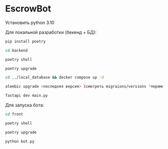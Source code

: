 # EscrowBot

Установить python 3.10

Для локальной разработки (бекенд + БД):
```bash
pip install poetry

cd backend

poetry shell

poetry upgrade

cd ../local_database && docker compose up -d

alembic upgrade <последняя версия> (смотреть migraions/versions *переменная: revision*)

fastapi dev main.py
```
Для запуска бота:
```bash
cd front

poetry shell

poetry upgrade

python bot.py
```
